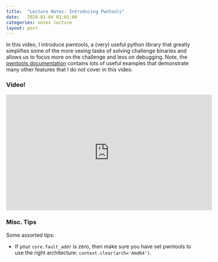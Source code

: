 ```yaml
---
title:  "Lecture Notes: Introducing Pwntools"
date:   2020-01-04 01:01:00
categories: notes lecture 
layout: post
---
```



In this video, I introduce pwntools, a (very) useful python library that
greatly simplifies some of the more vexing tasks of solving challenge binaries
and allows us to focus more on the challenge and less on debugging. Note, the
[pwntools documentation](http://docs.pwntools.com/en/stable/) contains lots of
useful examples that demonstrate many other features that I do not cover in
this video. 

### Video!

<iframe width="560" height="315"
src="https://www.youtube.com/embed/SMrh3amTuK8" frameborder="0"
allow="accelerometer; autoplay; encrypted-media; gyroscope; picture-in-picture"
allowfullscreen></iframe>


### Misc. Tips

Some assorted tips:
 - If your `core.fault_addr` is zero, then make sure you have set pwntools to
   use the right architecture: `context.clear(arch='Amd64')`.
